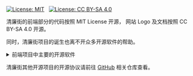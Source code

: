 [![License: MIT](https://img.shields.io/badge/License-MIT-yellow.svg)](https://opensource.org/licenses/MIT) &nbsp;
[![License: CC BY-SA 4.0](https://img.shields.io/badge/License-CC_BY--SA_4.0-lightgrey.svg)](https://creativecommons.org/licenses/by-sa/4.0/)

清廉街的前端部分的代码按照 MIT License 开源，
网站 Logo 及文档按照 CC BY-SA 4.0 开源。

同时，清廉街项目的诞生也离不开众多开源软件的帮助。

<details>
  <summary>
  前端项目中主要的开源软件
  </summary>

| 名称                | 开源协议   | 链接                                                |
| :------------------ | :--------- | :-------------------------------------------------- |
| React               | MIT        | https://github.com/facebook/react                   |
| Material UI         | MIT        | https://github.com/mui/material-ui                  |
| Emotion             | MIT        | https://github.com/emotion-js/emotion               |
| Lodash              | MIT        | https://github.com/lodash/lodash                    |
| React Router        | MIT        | https://github.com/remix-run/react-router           |
| React Markdown      | MIT        | https://github.com/remarkjs/react-markdown          |
| React Helmet Async  | Apache-2.0 | https://github.com/staylor/react-helmet-async       |
| GitHub Markdown CSS | MIT        | https://github.com/sindresorhus/github-markdown-css |
| Prettier            | MIT        | https://github.com/prettier/prettier                |
| Vite                | MIT        | https://github.com/vitejs/vite                      |
| Vite Plugin PWA     | MIT        | https://github.com/antfu/vite-plugin-pwa            |
| TypeScript          | Apache-2.0 | https://github.com/microsoft/TypeScript             |

</details>

清廉街其他开源项目的开源协议请前往 [GitHub](https://github.com/QingLianJie) 相关仓库查看。
